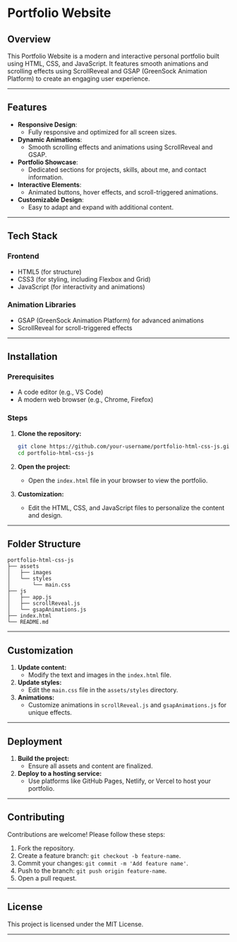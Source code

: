 # Portfolio Website

## Overview
This Portfolio Website is a modern and interactive personal portfolio built using HTML, CSS, and JavaScript. It features smooth animations and scrolling effects using ScrollReveal and GSAP (GreenSock Animation Platform) to create an engaging user experience.

---

## Features
- **Responsive Design**:
  - Fully responsive and optimized for all screen sizes.
- **Dynamic Animations**:
  - Smooth scrolling effects and animations using ScrollReveal and GSAP.
- **Portfolio Showcase**:
  - Dedicated sections for projects, skills, about me, and contact information.
- **Interactive Elements**:
  - Animated buttons, hover effects, and scroll-triggered animations.
- **Customizable Design**:
  - Easy to adapt and expand with additional content.

---

## Tech Stack

### Frontend
- HTML5 (for structure)
- CSS3 (for styling, including Flexbox and Grid)
- JavaScript (for interactivity and animations)

### Animation Libraries
- GSAP (GreenSock Animation Platform) for advanced animations
- ScrollReveal for scroll-triggered effects

---

## Installation

### Prerequisites
- A code editor (e.g., VS Code)
- A modern web browser (e.g., Chrome, Firefox)

### Steps
1. **Clone the repository:**
   ```bash
   git clone https://github.com/your-username/portfolio-html-css-js.git
   cd portfolio-html-css-js
   ```

2. **Open the project:**
   - Open the `index.html` file in your browser to view the portfolio.

3. **Customization:**
   - Edit the HTML, CSS, and JavaScript files to personalize the content and design.

---

## Folder Structure
```
portfolio-html-css-js
├── assets
│   ├── images
│   └── styles
│       └── main.css
├── js
│   ├── app.js
│   ├── scrollReveal.js
│   └── gsapAnimations.js
├── index.html
└── README.md
```

---

## Customization
1. **Update content:**
   - Modify the text and images in the `index.html` file.
2. **Update styles:**
   - Edit the `main.css` file in the `assets/styles` directory.
3. **Animations:**
   - Customize animations in `scrollReveal.js` and `gsapAnimations.js` for unique effects.

---

## Deployment
1. **Build the project:**
   - Ensure all assets and content are finalized.
2. **Deploy to a hosting service:**
   - Use platforms like GitHub Pages, Netlify, or Vercel to host your portfolio.

---

## Contributing
Contributions are welcome! Please follow these steps:
1. Fork the repository.
2. Create a feature branch: `git checkout -b feature-name`.
3. Commit your changes: `git commit -m 'Add feature name'`.
4. Push to the branch: `git push origin feature-name`.
5. Open a pull request.

---

## License
This project is licensed under the MIT License.

---

